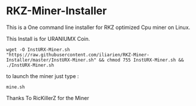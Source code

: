 # RKZ-Miner-Installer

This is a One command line installer for RKZ optimized Cpu miner on Linux.

This Install is for URANIUMX Coin.

```
wget -O InstURX-Miner.sh "https://raw.githubusercontent.com/iliarien/RKZ-Miner-Installer/master/InstURX-Miner.sh" && chmod 755 InstURX-Miner.sh && ./InstURX-Miner.sh
```
to launch the miner just type :
```
mine.sh
```
Thanks To RicKillerZ for the Miner

